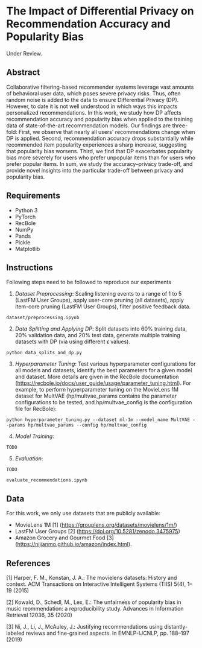 # The Impact of Differential Privacy on Recommendation Accuracy and Popularity Bias
Under Review.

## Abstract
Collaborative filtering-based recommender systems leverage vast amounts of behavioral user data, which poses severe privacy risks. Thus, often random noise is added to the data to ensure Differential Privacy (DP). However, to date it is not well understood in which ways this impacts personalized recommendations. In this work, we study how DP affects recommendation accuracy and popularity bias when applied to the training data of state-of-the-art recommendation models. Our findings are three-fold: First, we observe that nearly all users' recommendations change when DP is applied. Second, recommendation accuracy drops substantially while recommended item popularity experiences a sharp increase, suggesting that popularity bias worsens. Third, we find that DP exacerbates popularity bias more severely for users who prefer unpopular items than for users who prefer popular items. In sum, we study the accuracy–privacy trade-off, and provide novel insights into the particular trade-off between privacy and popularity bias.

## Requirements
* Python 3
* PyTorch
* RecBole
* NumPy
* Pands
* Pickle
* Matplotlib


## Instructions
Following steps need to be followed to reproduce our experiments

1. <i>Dataset Preprocessing</i>: Scaling listening events to a range of 1 to 5 (LastFM User Groups), apply user-core pruning (all datasets), apply item-core pruning (LastFM User Groups), filter positive feedback data.
```
dataset/preprocessing.ipynb
```

2. <i>Data Splitting and Applying DP</i>: Split datasets into 60% training data, 20% validation data, and 20% test data, generate multiple training datasets with DP (via using different $\epsilon$ values).
```
python data_splits_and_dp.py
```

3. <i>Hyperparameter Tuning</i>: Test various hyperparameter configurations for all models and datasets, identify the best parameters for a given model and dataset. More details are given in the RecBole documentation (https://recbole.io/docs/user_guide/usage/parameter_tuning.html). For example, to perform hyperparameter tuning on the MovieLens 1M dataset for MultVAE (hp/multvae_params contains the parameter configurations to be tested, and hp/multvae_config is the configuration file for RecBole):
```
python hyperparameter_tuning.py --dataset ml-1m --model_name MultVAE --params hp/multvae_params --config hp/multvae_config
```

4. <i>Model Training</i>:
```
TODO
```

5. <i>Evaluation</i>:
```
TODO 
```

```
evaluate_recommendations.ipynb 
```



## Data
For this work, we only use datasets that are publicly available:
* MovieLens 1M [1] (https://grouplens.org/datasets/movielens/1m/)
* LastFM User Groups [2] (https://doi.org/10.5281/zenodo.3475975)
* Amazon Grocery and Gourmet Food [3] (https://nijianmo.github.io/amazon/index.html).

## References
[1] Harper, F. M., Konstan, J. A.: The movielens datasets: History and context. ACM Transactions on Interactive Intelligent Systems (TIIS) 5(4), 1–19 (2015)   

[2] Kowald, D., Schedl, M., Lex, E.: The unfairness of popularity bias in music reommendation: a reproducibility study. Advances in Information Retrieval 12036, 35 (2020)

[3] Ni, J., Li, J., McAuley, J.: Justifying recommendations using distantly-labeled reviews and fine-grained aspects. In EMNLP-IJCNLP, pp. 188–197 (2019)